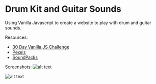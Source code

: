 # Drum Kit and Guitar Sounds

Using Vanilla Javascript to create a website to play with drum and guitar sounds.


Resources:
* [30 Day Vanilla JS Challenge](https://github.com/wesbos/JavaScript30)
* [Pexels](https://www.pexels.com/royalty-free-images/)
* [SoundPacks](https://soundpacks.com/)


Screenshots:
![alt text](https://github.com/gewashington/drum-kit-and-guitar-sounds/blob/master/drum-kit-screenshot.png "Drum Kit") 


![alt text](https://github.com/gewashington/drum-kit-and-guitar-sounds/blob/master/guitar-sounds-screenshot.pnghttps://github.com/gewashington/drum-kit-and-guitar-sounds/blob/master/drum-kit-screenshot.png "Guitar Sounds")

